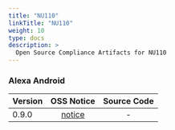 ```yaml
---
title: "NU110"
linkTitle: "NU110"
weight: 10
type: docs
description: >
  Open Source Compliance Artifacts for NU110
---
```


### Alexa Android

| Version | OSS Notice | Source Code |
|---|:---:|:---:|
| 0.9.0 | [notice](https://opensource.sktelecom.com/compliance_artifacts/nugu_nu110_alexa/android/0.9.0/Alexa_on_Nugu_android_0.9.0_OSS_Notice.html)  | - |